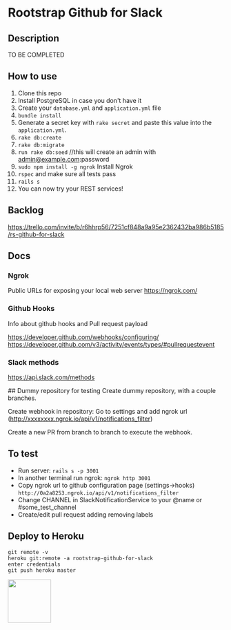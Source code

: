 # Rootstrap Github for Slack

## Description
TO BE COMPLETED

## How to use

1. Clone this repo
2. Install PostgreSQL in case you don't have it
3. Create your `database.yml` and `application.yml` file
4. `bundle install`
5. Generate a secret key with `rake secret` and paste this value into the `application.yml`.
6. `rake db:create`
7. `rake db:migrate`
8. `run rake db:seed`  //this will create an admin with admin@example.com:password
9. `sudo npm install -g ngrok` Install Ngrok
10. `rspec` and make sure all tests pass
11. `rails s`
12. You can now try your REST services!

## Backlog
https://trello.com/invite/b/r6hhrp56/7251cf848a9a95e2362432ba986b5185/rs-github-for-slack

## Docs

### Ngrok
Public URLs for exposing your local web server
https://ngrok.com/

### Github Hooks
Info about github hooks and Pull request payload

https://developer.github.com/webhooks/configuring/
https://developer.github.com/v3/activity/events/types/#pullrequestevent

### Slack methods 
https://api.slack.com/methods

## Dummy repository for testing
Create dummy repository, with a couple branches.

Create webhook in repository: Go to settings and add ngrok url (http://xxxxxxxx.ngrok.io/api/v1/notifications_filter)

Create a new PR from branch to branch to execute  the webhook.

## To test
- Run server:  `rails s -p 3001`
- In another terminal run ngrok: `ngrok http 3001`
- Copy ngrok url to github configuration page (settings->hooks) 
`http://0a2a8253.ngrok.io/api/v1/notifications_filter`
- Change CHANNEL in SlackNotificationService to your @name or #some_test_channel
- Create/edit pull request adding removing labels

## Deploy to Heroku
```
git remote -v 
heroku git:remote -a rootstrap-github-for-slack
enter credentials
git push heroku master
```

[<img src="https://s3-us-west-1.amazonaws.com/rootstrap.com/img/rs.png" width="100"/>](http://www.rootstrap.com)
